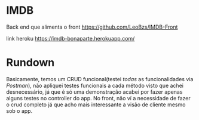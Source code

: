# IMDB

Back end que alimenta o front https://github.com/LeoBzs/IMDB-Front

link heroku https://imdb-bonaparte.herokuapp.com/

# Rundown
 Basicamente, temos um CRUD funcional(testei *todas* as funcionalidades via *Postman*), não apliquei testes funcionais a cada método visto que achei desnecessário, já que é só uma demonstração acabei por fazer apenas alguns testes no controller do app. No front, não ví a necessidade de fazer o crud completo já que acho mais interessante a visão de cliente mesmo sob o app. 
